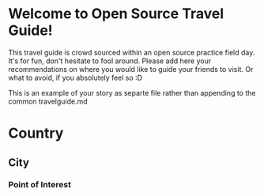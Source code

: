 # Welcome to Open Source Travel Guide!

This travel guide is crowd sourced within an open source practice field day.
It's for fun, don't hesitate to fool around. Please add here your
recommendations on where you would like to guide your friends to visit. Or
what to avoid, if you absolutely feel so :D

This is an example of your story as separte file rather than appending to the common travelguide.md

# Country

## City

### Point of Interest
